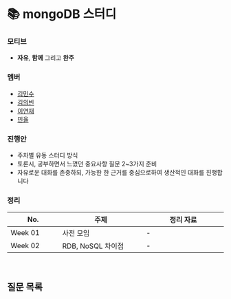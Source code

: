 # 📚 mongoDB 스터디

### 모티브
+ **자유**, **함께** 그리고 **완주**

### 멤버
+ [김민수](https://github.com/minsoozz)
+ [김의빈](https://github.com/JoeCP17)
+ [이연재](https://github.com/yyy96)
+ [민율](https://github.com/minyul)

### 진행안
- 주차별 유동 스터디 방식
- 토론시, 공부하면서 느꼈던 중요사항 질문 2~3가지 준비
- 자유로운 대화를 존중하되, 가능한 한 근거를 중심으로하여 생산적인 대화를 진행합니다 

### 정리

|No. <img width=150/>|주제 <img width=300/>| 정리 자료 <img width=300/>|
|---|---|---|
|Week 01|사전 모임| - |
|Week 02|RDB, NoSQL 차이점| - |

<br>

## 질문 목록
